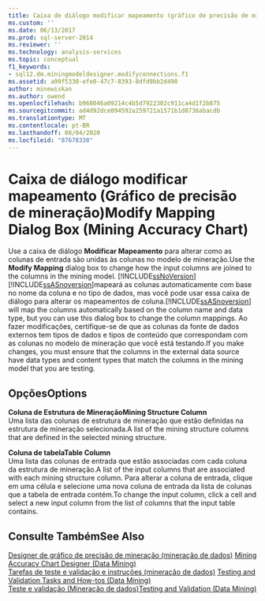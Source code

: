 ```yaml
---
title: Caixa de diálogo modificar mapeamento (gráfico de precisão de mineração) | Microsoft Docs
ms.custom: ''
ms.date: 06/13/2017
ms.prod: sql-server-2014
ms.reviewer: ''
ms.technology: analysis-services
ms.topic: conceptual
f1_keywords:
- sql12.dm.miningmodeldesigner.modifyconnections.f1
ms.assetid: a99f5330-efe0-47c7-8393-8dfd9bb2d490
author: minewiskan
ms.author: owend
ms.openlocfilehash: b968046a09214c4b5d7922302c911ca4d1f2b875
ms.sourcegitcommit: ad4d92dce894592a259721a1571b1d8736abacdb
ms.translationtype: MT
ms.contentlocale: pt-BR
ms.lasthandoff: 08/04/2020
ms.locfileid: "87678338"
---
```

# <a name="modify-mapping-dialog-box-mining-accuracy-chart"></a><span data-ttu-id="efc4c-102">Caixa de diálogo modificar mapeamento (Gráfico de precisão de mineração)</span><span class="sxs-lookup"><span data-stu-id="efc4c-102">Modify Mapping Dialog Box (Mining Accuracy Chart)</span></span>
  <span data-ttu-id="efc4c-103">Use a caixa de diálogo **Modificar Mapeamento** para alterar como as colunas de entrada são unidas às colunas no modelo de mineração.</span><span class="sxs-lookup"><span data-stu-id="efc4c-103">Use the **Modify Mapping** dialog box to change how the input columns are joined to the columns in the mining model.</span></span> [!INCLUDE[ssNoVersion](../includes/ssnoversion-md.md)]<span data-ttu-id="efc4c-104">[!INCLUDE[ssASnoversion](../includes/ssasnoversion-md.md)]mapeará as colunas automaticamente com base no nome da coluna e no tipo de dados, mas você pode usar essa caixa de diálogo para alterar os mapeamentos de coluna.</span><span class="sxs-lookup"><span data-stu-id="efc4c-104">[!INCLUDE[ssASnoversion](../includes/ssasnoversion-md.md)] will map the columns automatically based on the column name and data type, but you can use this dialog box to change the column mappings.</span></span> <span data-ttu-id="efc4c-105">Ao fazer modificações, certifique-se de que as colunas da fonte de dados externos tem tipos de dados e tipos de conteúdo que correspondam com as colunas no modelo de mineração que você está testando.</span><span class="sxs-lookup"><span data-stu-id="efc4c-105">If you make changes, you must ensure that the columns in the external data source have data types and content types that match the columns in the mining model that you are testing.</span></span>  
  
## <a name="options"></a><span data-ttu-id="efc4c-106">Opções</span><span class="sxs-lookup"><span data-stu-id="efc4c-106">Options</span></span>  
 <span data-ttu-id="efc4c-107">**Coluna de Estrutura de Mineração**</span><span class="sxs-lookup"><span data-stu-id="efc4c-107">**Mining Structure Column**</span></span>  
 <span data-ttu-id="efc4c-108">Uma lista das colunas de estrutura de mineração que estão definidas na estrutura de mineração selecionada.</span><span class="sxs-lookup"><span data-stu-id="efc4c-108">A list of the mining structure columns that are defined in the selected mining structure.</span></span>  
  
 <span data-ttu-id="efc4c-109">**Coluna de tabela**</span><span class="sxs-lookup"><span data-stu-id="efc4c-109">**Table Column**</span></span>  
 <span data-ttu-id="efc4c-110">Uma lista das colunas de entrada que estão associadas com cada coluna da estrutura de mineração.</span><span class="sxs-lookup"><span data-stu-id="efc4c-110">A list of the input columns that are associated with each mining structure column.</span></span> <span data-ttu-id="efc4c-111">Para alterar a coluna de entrada, clique em uma célula e selecione uma nova coluna de entrada da lista de colunas que a tabela de entrada contém.</span><span class="sxs-lookup"><span data-stu-id="efc4c-111">To change the input column, click a cell and select a new input column from the list of columns that the input table contains.</span></span>  
  
## <a name="see-also"></a><span data-ttu-id="efc4c-112">Consulte Também</span><span class="sxs-lookup"><span data-stu-id="efc4c-112">See Also</span></span>  
 <span data-ttu-id="efc4c-113">[Designer de gráfico de precisão de mineração &#40;mineração de dados&#41;](mining-accuracy-chart-designer-data-mining.md) </span><span class="sxs-lookup"><span data-stu-id="efc4c-113">[Mining Accuracy Chart Designer &#40;Data Mining&#41;](mining-accuracy-chart-designer-data-mining.md) </span></span>  
 <span data-ttu-id="efc4c-114">[Tarefas de teste e validação e instruções &#40;mineração de dados&#41;](data-mining/testing-and-validation-tasks-and-how-tos-data-mining.md) </span><span class="sxs-lookup"><span data-stu-id="efc4c-114">[Testing and Validation Tasks and How-tos &#40;Data Mining&#41;](data-mining/testing-and-validation-tasks-and-how-tos-data-mining.md) </span></span>  
 [<span data-ttu-id="efc4c-115">Teste e validação &#40;Mineração de dados&#41;</span><span class="sxs-lookup"><span data-stu-id="efc4c-115">Testing and Validation &#40;Data Mining&#41;</span></span>](data-mining/testing-and-validation-data-mining.md)  
  
  
